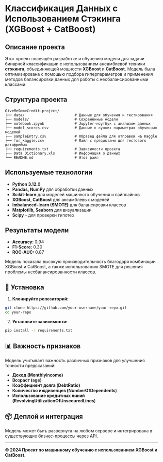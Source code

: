 # Классификация Данных с Использованием Стэкинга (XGBoost + CatBoost)

## Описание проекта

Этот проект посвящён разработке и обучению модели для задачи бинарной классификации с использованием ансамблевой техники **стэкинга**, объединяющей мощности **XGBoost** и **CatBoost**. Модель была оптимизирована с помощью подбора гиперпараметров и применения методов балансировки данных для работы с несбалансированными классами.

## Структура проекта

```
GiveMeSomeCredit-project/
├── data/                       # Данные для обучения и тестирования
├── models/                     # Сохранённые модели
├── notebook.ipynb              # Jupyter-ноутбук с анализом данных
├── model_scores.csv            # Данные о лучших параметрах обученных моделей
├── sampleEntry.csv             # Образец файла для отправки на Kaggle 
├── for_kaggle.csv              # Файл с предиктами для тестового датафрейма
├── requirements.txt            # Зависимости проекта
├── Data Dictionary.xls         # Информация о данных
└── README.md                   # Этот файл
```

## Используемые технологии

- **Python 3.12.0**
- **Pandas, NumPy** для обработки данных
- **Scikit-learn** для моделей машинного обучения и пайплайнов
- **XGBoost, CatBoost** для ансамблевых моделей
- **Imbalanced-learn (SMOTE)** для балансировки классов
- **Matplotlib, Seaborn** для визуализации
- **Scipy** - для проверки гипотез

## Результаты модели

- **Accuracy:** 0.94
- **F1-Score:** 0.30
- **ROC-AUC:** 0.87

Модель показала высокую производительность благодаря комбинации XGBoost и CatBoost, а также использованию SMOTE для решения проблемы несбалансированности классов.

## 🚀 Установка

1. **Клонируйте репозиторий:**

```bash
git clone https://github.com/your-username/your-repo.git
cd your-repo
```

2. **Установите зависимости:**

```bash
pip install -r requirements.txt
```


## 📊 Важность признаков

Модель учитывает важность различных признаков для улучшения точности предсказаний:

- **Доход (MonthlyIncome)**
- **Возраст (age)**
- **Коэффициент долга (DebtRatio)**
- **Количество иждивенцев (NumberOfDependents)**
- **Использование кредитных линий (RevolvingUtilizationOfUnsecuredLines)**

## 📦 Деплой и интеграция

Модель может быть развернута на любом сервере и интегрирована в существующие бизнес-процессы через API.

---

**© 2024 Проект по машинному обучению с использованием XGBoost и CatBoost.**

